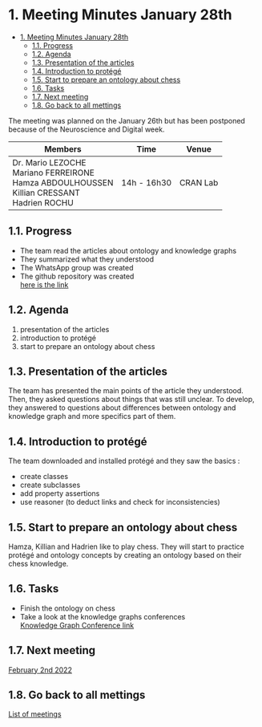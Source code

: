 
# 1. Meeting Minutes January 28th

- [1. Meeting Minutes January 28th](#1-meeting-minutes-january-28th)
  - [1.1. Progress](#11-progress)
  - [1.2. Agenda](#12-agenda)
  - [1.3. Presentation of the articles](#13-presentation-of-the-articles)
  - [1.4. Introduction to protégé](#14-introduction-to-protégé)
  - [1.5. Start to prepare an ontology about chess](#15-start-to-prepare-an-ontology-about-chess)
  - [1.6. Tasks](#16-tasks)
  - [1.7. Next meeting](#17-next-meeting)
  - [1.8. Go back to all mettings](#18-go-back-to-all-mettings)

The meeting was planned on the January 26th but has been postponed because of the Neuroscience
and Digital week.


| Members 	| Time 	| Venue 	|
|---	|---	|---	|
| Dr. Mario LEZOCHE<br>Mariano FERREIRONE<br>Hamza ABDOULHOUSSEN<br>Killian CRESSANT<br>Hadrien ROCHU 	| 14h - 16h30 	| CRAN Lab 	|

## 1.1. Progress
- The team read the articles about ontology and knowledge graphs
- They summarized what they understood
- The WhatsApp group was created
- The github repository was created  
[here is the link](https://github.com/Hamza-ABDOULHOUSSEN/PIDR_knowledge_graph)


## 1.2. Agenda
1. presentation of the articles
2. introduction to protégé
3. start to prepare an ontology about chess


## 1.3. Presentation of the articles
The team has presented the main points of the article they understood. Then, they asked questions
about things that was still unclear. To develop, they answered to questions about differences between
ontology and knowledge graph and more specifics part of them.


## 1.4. Introduction to protégé
The team downloaded and installed protégé and they saw the basics :
- create classes
- create subclasses
- add property assertions
- use reasoner (to deduct links and check for inconsistencies)


## 1.5. Start to prepare an ontology about chess
Hamza, Killian and Hadrien like to play chess. They will start to practice protégé and ontology concepts
by creating an ontology based on their chess knowledge.


## 1.6. Tasks
- Finish the ontology on chess
- Take a look at the knowledge graphs conferences  
[Knowledge Graph Conference link](https://www.youtube.com/watch?v=bvwjG-3qAmY&list=PLDhh0lALedc7LC_5wpi5gDnPRnu1GSyRG)

## 1.7. Next meeting
[February 2nd 2022](2022_02_02.md)

## 1.8. Go back to all mettings
[List of meetings](../ReadMe.md)
